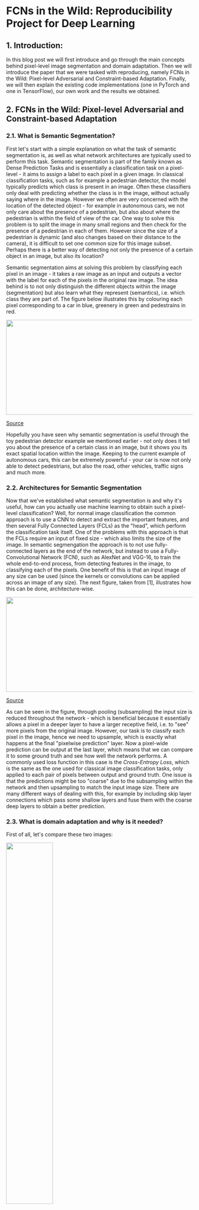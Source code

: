 # FCNs in the Wild: Reproducibility Project for Deep Learning
## 1. Introduction:
In this blog post we will first introduce and go through the main concepts behind pixel-level image segmentation and domain adaptation. Then we will introduce the paper that we were tasked with reproducing, namely FCNs in the Wild: Pixel-level Adversarial and Constraint-based Adaptation. Finally, we will then explain the existing code implementations (one in PyTorch and one in TensorFlow), our own work and the results we obtained.


## 2. FCNs in the Wild: Pixel-level Adversarial and Constraint-based Adaptation

### 2.1. What is Semantic Segmentation?
First let's start with a simple explanation on what the task of semantic segmentation is, as well as what network architectures are typically used to perform this task. Semantic segmentation is part of the family known as Dense Prediction Tasks and is essentially a classification task on a pixel-level - it aims to assign a label to each pixel in a given image. In classical classification tasks, such as for example a pedestrian detector, the model typically predicts which class is present in an image. Often these classifiers only deal with predicting whether the class is in the image, without actually saying where in the image. However we often are very concerned with the location of the detected object - for example in autonomous cars, we not only care about the presence of a pedestrian, but also about where the pedestrian is within the field of view of the car. One way to solve this problem is to split the image in many small regions and then check for the presence of a pedestrian in each of them. However since the size of a pedestrian is dynamic (and also changes based on their distance to the camera), it is difficult to set one common size for this image subset. Perhaps there is a better way of detecting not only the presence of a certain object in an image, but also its location?

Semantic segmentation aims at solving this problem by classifying each pixel in an image - it takes a raw image as an input and outputs a vector with the label for each of the pixels in the original raw image. The idea behind is to not only distinguish the different objects within the image (segmentation) but also learn what they represent (semantics), i.e. which class they are part of. The figure below illustrates this by colouring each pixel corresponding to a car in blue, greenery in green and pedestrains in red.

<p>
<img src="https://user-images.githubusercontent.com/69580104/162279209-3d008ac0-784f-4901-b9d2-c5eb35b43607.jpeg" width="512" height="256" />
  
[Source](https://towardsdatascience.com/semantic-segmentation-of-150-classes-of-objects-with-5-lines-of-code-7f244fa96b6c)
  
<p>

Hopefully you have seen why semantic segmentation is useful through the toy pedestrian detector example we mentioned earlier - not only does it tell you about the presence of a certain class in an image, but it shows you its exact spatial location within the image. Keeping to the current example of autonomous cars, this can be extremely powerful - your car is now not only able to detect pedestrians, but also the road, other vehicles, traffic signs and much more.
  
### 2.2. Architectures for Semantic Segmentation
Now that we've established what semantic segmentation is and why it's useful, how can you actually use machine learning to obtain such a pixel-level classification? 
  Well, for normal image classification the common approach is to use a CNN to detect and extract the important features, and then several Fully Connected Layers (FCLs) as the "head", which perform the classification task itself. One of the problems with this approach is that the FCLs require an input of fixed size - which also limits the size of the image.
In semantic segmengation the approach is to not use fully-connected layers as the end of the network, but instead to use a Fully-Convolutional Network (FCN), such as AlexNet and VGG-16, to train the whole end-to-end process, from detecting features in the image, to classifying each of the pixels. One benefit of this is that an input image of any size can be used (since the kernels or convolutions can be applied across an image of any size).
  The next figure, taken from [1], illustrates how this can be done, architecture-wise.

<p>
<img src="https://user-images.githubusercontent.com/69580104/162281381-4bdeee8a-7823-497b-a5b9-61be9ef77a51.png" width="512" height="256" />
  
[Source](https://arxiv.org/abs/1605.06211)
  
<p>

As can be seen in the figure, through pooling (subsampling) the input size is reduced throughout the network - which is beneficial because it essentially allows a pixel in a deeper layer to have a larger receptive field, i.e. to "see" more pixels from the original image. However, our task is to classify each pixel in the image, hence we need to upsample, which is exactly what happens at the final "pixelwise prediction" layer. Now a pixel-wide prediction can be output at the last layer, which means that we can compare it to some ground truth and see how well the network performs. A commonly used loss function in this case is the *Cross-Entropy Loss*, which is the same as the one used for classical image classification tasks, only applied to each pair of pixels between output and ground truth. One issue is that the predictions might be too "coarse" due to the subsampling within the network and then upsampling to match the input image size. There are many different ways of dealing with this, for example by including skip layer connections which pass some shallow layers and fuse them with the coarse deep layers to obtain a better prediction. 
  
### 2.3. What is domain adaptation and why is it needed?

First of all, let's compare these two images:
  
<p>
<img src="https://user-images.githubusercontent.com/69580104/162791518-5af5c7f8-82d8-48ce-bc03-ff95ca9c9e07.png" width=50% />
  
[Source: TripSavvy]
  
<p>
<p> <img src="https://user-images.githubusercontent.com/69580104/162792068-e62c59a2-3b7a-4f3f-8b2a-24245874a049.png" width=50%/>
  
[Source: NYCgo.com]
<p

For a human it is relatively trivial to realise that they are both photos of a square, containing a lot of signs, people, and some vehicles. There are stark differences between the way the images look in terms of colour and intensity, but a human can attribute all that to the fact that the top image is obviously taken on a snowy winter day. Unfortunately, neural networks often cannot achieve this reasoning - it is common knowledge that models will cheat or find a shortcut, if one is available. This, in turn, results in such models not being very good at generalising to new environments, especially ones that look so different from what they are used to - even if they semantically contain the same information.
   
 Hopefully this little example has illustrated how vastly different images of semantically the same objects can look. It is not just lightning and weather conditions that can affect the way an instance of a class appears - in winter people dress very differently from summer, yet they are still people that should be recognised as such. Then this begs the question -How can we then teach a neural network to associate such instances with the ones it knows? Well, this is precisely what domain adaptation aims to solve.
   
More often than not it is not the lack of data that is the problem, but the lack of labels - as the process of annotation is both time-consuming and expensive, especially when one is dealing with a more complex task like pixel-wise segmentation and classification. As such, if we want to deploy our semantic segmentation network into a new city, we will often know what this city looks like and already have images of it - and if not, the collection of such raw data is not particularly difficult. One of the ideas of domain adaptation is exploiting exactly this - how can we teach our network to adapt its acquired knowledge to this new environment, without requiring the use of expensive labelled data? Well this is what the paper *FCNs in the Wild* is about, and we will introduce that in the next section.
   
### 2.4 The paper

#### Background and main contribution
The motivation behind this paper is that fully convolutional models typically perform well in supervised settings but struggle when changing between domains, ie. if the model is trained on simulated data but must be tested in a real-data setting. The difficulty when changing between domains is that it causes shifts in the pixel-level distribution. Some specific examples of this can be changes in the light or the frequency of object appearance. For semantic segmentation, the latter is a great challenge. For this reason, it is important for learning to be able to transfer information between related settings. 

The main contribution from the article is thus a method for semantic segmentation for domain shifts. They introduce an unsupervised adversarial approach for pixel prediction for adapting to new domains. The suggested method indeed outperforms the baseline model on multiple large-scale data sets. 

#### Datasets
There were three datasets that were used in the paper for various domain adaptations: Cityscapes, SYNTHIA and GTA5. Starting with Cityscapes, which contained 5000 images from several cities which were used on a 59.5/30.5/10 train/validation/testing split. Secondly, the SYNTHIA dataset used contained 9000 synthetic city images which had Cityscape-compatible annotations. Lastly, GTA5 which contained 24,966 labeled images from the video game Gradn Theft Auto 5 and gathered a subset of these images whose labels were compatible with the Cityscapes. 
#### Method
The method combines two parts for dealing with adaption. A part that deals with global changes and a part that deals with category-specific changes. The global changes relate to a shift in the marginal distribution of the feature space – this is most obvious when the domains are very different such as real and simulated data. The category-specific changes relate to differences in category-specific features such as occurrence of objects. The framework consists of a source domain with labeled images and a target domain with unlabelled images. The loss function consists of three main parts: 
   
   ![image](https://user-images.githubusercontent.com/101123359/162801773-62e38175-9bed-4a28-950e-9c84b14e85eb.png)
   
* 1. A part that simply optimises the supervised segmentation in the supervised domain. The purpose is to ensure that the model does not diverge too much from the source solution and thus that the transfered information is valid. 
* 2. A part that minimises the distance between the global distributions in the two domains. This is done by adversarial learning with an alternating minimization procedure. The first objective seek to finding the parameters that will minimise the distance between the source and target domain. The second objective will train a classifier to distinguish between source and target domain and hereby estimate a distance function. The result is then that the model learns the best possible classifier and use this information to learn the parameters that can minimise this difference. 
* 3. A part for category-specific adaption by using statistics from the labeled source domain in the unlabeled target domain. For each source image containing a class c is computed the percentage of pixels whose true label is class c. The purpose is that pixels in the target domain is assigned to classes within the expected range based on the source domain. This paper has the additional contribution that it uses the lower and top 10% as well as the average value for these contraints compared to prior work that often uses just a single threshold. In that way information from a supervised setting is transferred to an unsupervised setting. 

#### Applications and Results

The paper presented results with various adaptations, ranging from mild to more drastic differences between the two domains. The method was applied to three different types of domain adaption tasks, namely between cities (small shift), between seasons as well as between synthetic and real data (large shift). Cityscapes is used as target domain for all three domain shifts and also the source domain for cities-->cities.  SYNTHIA is used as source domain both for the application of season->season and synthetic -> real. GTA5 is used as source domain for synthetic-->real. BDDS is used as both source and target domain for cities-->cities. All together this represents shifts of various challenge for the model. 

Below we have posted two tables containing results from the paper for the shifts aforementioned, the first one corresponds to the large shift, using GTA5 and SYNTHIA, while the second corresponds to the small shift, only using Cityscapes. Note how there are three rows per experiment, the first row is the benchmark while the bottom two rows are the results from the method in the paper that has been split in two for ablation purposes to examine the effect of including the category-speficic part of the loss function vs. only including lobal changes in the loss function. 
 
<p style="text-align: center;">Table 1: Large domain shift, trained on videogame/syntethic cities tested on real cities</p>

<p>
<img src="https://i.imgur.com/ZjODpjx.png" width="641" height="218" />
  
[Source](https://arxiv.org/pdf/1612.02649.pdf)
  
<p>
  
Table 1 shows how the network behaved when being trained on videogame/synthetic scenery then tested with real cities, as one can see some objects were more adaptable than others such as buildings and roads while recognizing other objects showed no carry over (like trains). It is clear that the proposed method outperforms the baseline model when it comes to identifying the vast majority of objects. For GTA5 the category-specfic adaption offered a clear benefit but only a small improvement for SYNTHIA. 
  
<p style="text-align: center;">Table 2: Small domain shift, trained on real cities tested on different real cities</p>
<p>
<img src="https://i.imgur.com/rWHatBT.png" width="639" height="109" />
  
[Source](https://arxiv.org/pdf/1612.02649.pdf)
  
<p>
  
Table 2 (shown above) corresponds to the small shift in domain. Note how, compared to the previous the table, the network shows high adaptability which is intuitive as the change is not as drastic. We present this table as when performing our own experiments we will use this for comparison given in our experiments we looked at adaptability between different cities. 

## 3. Plans for reproducibility project. NOT FINISHED
The results presented above is what we were to reproduce, namely the performance on adaption from synthetic to real data using GTA5 and SYNTHIA.
Bases on our understanding of the paper, we identified several analyses of interest. 

* Apply the method to different domain adaption tasks. The majority of the data that the article is based upon is related to cities, wether it being in different cities, in different seasons or synthetic vs. real. It could be interesting to experiment with alternative settings such as FIND EXAMPLES + DATASETS. What kind of challenge is this (large, medium, small?) 
* Including ablation study with category-speicific adaption. The effect of the CA part would be interesting for further examination, as the magnitude of improvement seemed to vary across datasets. 
* Changing constraints in CA? 
* Learning curve for different number of data samples?
* Changing the weights for the terms in the loss function (for example give a weight of 0.8 to GA loss and 0.2 to CA on the loss function)

 
## 3. Implementation
There were two implementations available for this paper: one in PyTorch (link) and one in TensorFlow (link).

### PyTorch implementation:
This implementation provides the code for obtaining the pre-trained VGG16 network and then further trains it on the GTA5 annotated dataset for semantic segmentation. However, the implementation is still work-in-progress and is missing the main parts of the paper - namely the domain adaptation adversarial training. Furthermore, the paper itself does not provide in-depth description of the hyperparameters used and the architecture. For this reason, we decided not to use this implementation and instead focused on the alternative TensorFlow implementation.

### TensorFlow implementation:
The second available implementation of the paper was written in a combination of C++ and Python using TensorFlow 1.1. The use of C++ required a compiler and since installing a compiler like cmake on Windows is a tedious process, we used a native Ubuntu installation to run the network. The implementation itself was complete and an trained model was available. This model was trained on the CityScapes dataset and then adapted on a different dataset - NMD, which also contains real-life photos of city landscape. 


### Our work:
  
#### Getting started:
Since the PyTorch model was largely unfinished, our team decided to use the TensorFlow implementation. Unfortunately, that implementation required a compiler, as well as some outdated and deprecated packages. Furthermore, the dependencies list only contained the MacOS versions of packages - hence we had to find the corresponding version of each package for Windows/Linux. Much of our initial work was dedicated to ensuring that all packages were compatible, as the implementation also required TensorFlow 1.1 which then requires an older version of CUDA in order to run the training process on the GPU. In the end we were able to run the implementation, however only one member of our team had a native Linux installation which made parallel work on the existing code much more difficult.

#### Datasets
The tensorflow implementation made use of the datasets from the paper (Cityscapes, SYNTHIA, GTA5) and additionally used a database "NMD Database" they had developed which was made of images from Taipei, Tokyo, Roma & Rio. Table 3 shows some more detail about the NMD Dataset.
<p style="text-align: center;">Table 3: NMD Dataset features</p>
<p>
<img src="https://i.imgur.com/ksPBiZ0.png" width="641" height="118" />
  
[Source](https://yihsinchen.github.io/segmentation_adaptation/#Dataset)
  
<p>

#### Data Processing:
After we set up the model, we wanted to evaluate the performance of the available trained model on some of the test images. In order to do that we had to process all the test images since they had to be in a 512x256 image size. We created an image processing function which would re-scale the images to match the input of the neural network, while also maintaining some of the label information that was built into the images themselves. A benefit of this approach was that re-scaling the images also drastically reduced the size of the training and testing datasets - from tens of GBs to only a few GB.
  
#### Training the model:
We adapted the provided scripts in order to use the specific datasets used in the original paper - namely the labelled SYNTHIA for training and the unlabelled Cityscapes for the domain adaptation. Our first attempt was to train the network on a Intel Core i7 CPU. The average training time for a single batch was around 400 seconds, which showed that training it on a CPU would be intractable. We then re-configured the network to use the laptop's RTX 2060 6GB graphics card. Unfortunately the GPU would quickly run out of memory due to the size of the model itself - lowering the batch size and training on only a subset of the training set did reduce the GPU usage but it was still not able to fit the whole model in memory. Since we could not possibly train the model on our hardware, we decided to instead evaluate the performance of the pre-trained available model on different datasets, without performing extra domain adaptation. 
  
#### Results:
Since we were not able to train the model, we decided to instead test how well it generalises to cities that it has not seen before. While the idea of the model is to transfer the learning to a new domain using by training on some unlabelled data from the target domain, it can still be worthwile to see if a model trained on source A and adapted to target B can perform well on a new data set C. While the best performance will be certainly obtained by first adapting the network to the new city, this process requires a complete re-training of the model, which as we saw is computationally expensive, both in terms of GPU memory requirements, and also possibly in terms of training time. Unfortunately the authors did not disclose the hardware that they performed the training on, as well as the training time that it took, so we have to base our assumptions on the observations from trying to train the model on our hardware. 

We tested the Cityscapes-to-Taipei model on three other cities from the NMD dataset - Tokyo, Rio and Rome. All four cities are quite different from each other, both geographically and architecturally, which could show some interesting results regarding the generalisation capabilities of the model. Furthermore, we tested the performance on some of the data from the Berkeley dataset (that the original paper adapted to), however, due to differences in the dataset labelling format we were only able to obtain qualitative results (in the form of images) and no IoU data.
  
  
INSERT TABLE WITH RESULTS

  
First let's qualitatively analyse some of the images from Taipei, the city that the model was adapted to:
  
![image](https://user-images.githubusercontent.com/69580104/162591383-6f0e5e52-6a5c-4f4b-8088-9f3869358203.png)
  
In general the model does not perform very well, even on the dataset from the city that it was adapted to. In the first image some of the street signs are segmented very well, while others are not detected at all. On the other hand, motorbikes and cars are qualitatively segmented well in most cases.
  
![image](https://user-images.githubusercontent.com/69580104/162591389-e399d5b4-1601-4740-a8d4-540f39a24b96.png)
  
In this image much better qualitative results can be observed - the pedestrians' bodies are well segmented, as well as the folliage, street sign and motorbikes. There are also much fewer noisy detections than in the first image.
  
![image](https://user-images.githubusercontent.com/69580104/162591395-ca91f2ca-b543-4a18-bdb4-0a4f1321487b.png)
  
The final that we're showing also shows good detection of vehicles, but it the model seems to have difficulty differentiating between pedestrian and motorcyclist. Furthermore some noise can again be seen around the image - mainly parts of the building that have been segmented as folliage.
  

Now we'll look at a few images from Rome, which is another one of the test cities in the NMD dataset.  
  
![image](https://user-images.githubusercontent.com/69580104/162591189-a3e3d651-c7ba-47ad-9f2e-6e73a3821837.png)
![image](https://user-images.githubusercontent.com/69580104/162591213-1d890297-7c2e-416c-9a93-c82b9c4cd45e.png)
![image](https://user-images.githubusercontent.com/69580104/162591304-cb77b60b-62f6-4e6e-878d-5b2cf3b3a8bc.png)
  
It seems that the model is quite good at segmenting cars and folliage, however, that was a noticeable lack of pedestrians in the test images for this dataset. The segmentation of pedestrians in the few images that do contain them seems to be quite coarse and also sometimes misclassifies pedestrian and motorcycle.
 
Rio:
  
![image](https://user-images.githubusercontent.com/69580104/162591742-3077228b-3cc4-4d1b-9e61-44a9431fe750.png)
![image](https://user-images.githubusercontent.com/69580104/162591751-b26fed72-4f85-4f53-9f27-dd4445caad37.png)
![image](https://user-images.githubusercontent.com/69580104/162591762-27e136f1-af8d-487f-8f48-f1240ef205dc.png)
  
Tokyo:
  
Berkeley: 
  
## 4. Perspective to Edward Raff 2019 'A Step Toward Quantifying Independently Reproducible Machine Learning Research'. 
Reproducibility was not succesful in this case and in the above we have evaluated our own challenges in this process. We will end the blog with some perspectives to the seminar paper from Week 2; 'A Step Toward Quantifying Independently Reproducible Machine Learning Research' by Edward Raff, and evaluate our paper 'FCNs in the Wild' based on a selection of their findings. 
